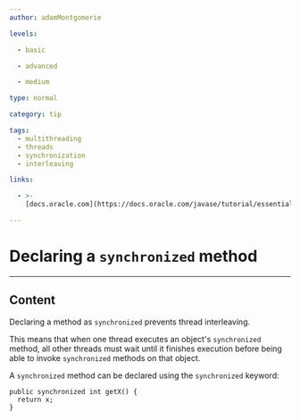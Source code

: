 ```yaml
---
author: adamMontgomerie

levels:

  - basic

  - advanced

  - medium

type: normal

category: tip

tags:
  - multithreading
  - threads
  - synchronization
  - interleaving

links:

  - >-
    [docs.oracle.com](https://docs.oracle.com/javase/tutorial/essential/concurrency/syncmeth.html){website}

---
```


# Declaring a `synchronized` method

---

## Content

Declaring a method as `synchronized` prevents thread interleaving.

This means that when one thread executes an object's `synchronized` method, all other threads must wait until it finishes execution before being able to invoke `synchronized` methods on that object.

A `synchronized` method can be declared using the `synchronized` keyword:

```
public synchronized int getX() {
  return x;
}
```
